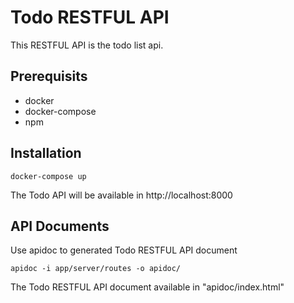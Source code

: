 Todo RESTFUL API
=============

This RESTFUL API is the todo list api.

Prerequisits
-----------
- docker
- docker-compose
- npm


Installation
-----------

```
docker-compose up
```
The Todo API will be available in http://localhost:8000


API Documents
-----------
Use apidoc to generated Todo RESTFUL API document
```
apidoc -i app/server/routes -o apidoc/
```
The Todo RESTFUL API document available in "apidoc/index.html"